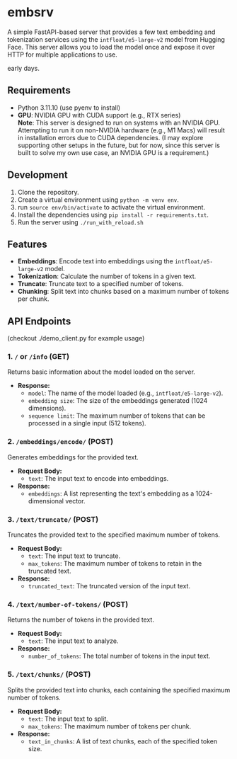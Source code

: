 # embsrv  
A simple FastAPI-based server that provides a few text embedding and tokenization services using the `intfloat/e5-large-v2` model from Hugging Face. This server allows you to load the model once and expose it over HTTP for multiple applications to use.
  
early days.
  
## Requirements
* Python 3.11.10 (use pyenv to install)  
* **GPU**: NVIDIA GPU with CUDA support (e.g., RTX series)  
**Note**: This server is designed to run on systems with an NVIDIA GPU. Attempting to run it on non-NVIDIA hardware (e.g., M1 Macs) will result in installation errors due to CUDA dependencies. 
(I may explore supporting other setups in the future, but for now, since this server is built to solve my own use case, an NVIDIA GPU is a requirement.)

## Development
1. Clone the repository.  
2. Create a virtual environment using `python -m venv env`.  
3. run `source env/bin/activate` to activate the virtual environment.  
4. Install the dependencies using `pip install -r requirements.txt`.  
5. Run the server using ```./run_with_reload.sh```  

## Features
- **Embeddings**: Encode text into embeddings using the `intfloat/e5-large-v2` model.
- **Tokenization**: Calculate the number of tokens in a given text.
- **Truncate**: Truncate text to a specified number of tokens.
- **Chunking**: Split text into chunks based on a maximum number of tokens per chunk.

## API Endpoints
(checkout ./demo_client.py for example usage)  
### 1. `/` or `/info` (GET)
Returns basic information about the model loaded on the server.
- **Response:**
  - `model`: The name of the model loaded (e.g., `intfloat/e5-large-v2`).
  - `embedding size`: The size of the embeddings generated (1024 dimensions).
  - `sequence limit`: The maximum number of tokens that can be processed in a single input (512 tokens).

### 2. `/embeddings/encode/` (POST)
Generates embeddings for the provided text.
- **Request Body:**
  - `text`: The input text to encode into embeddings.
- **Response:**
  - `embeddings`: A list representing the text's embedding as a 1024-dimensional vector.

### 3. `/text/truncate/` (POST)
Truncates the provided text to the specified maximum number of tokens.
- **Request Body:**
  - `text`: The input text to truncate.
  - `max_tokens`: The maximum number of tokens to retain in the truncated text.
- **Response:**
  - `truncated_text`: The truncated version of the input text.

### 4. `/text/number-of-tokens/` (POST)
Returns the number of tokens in the provided text.
- **Request Body:**
  - `text`: The input text to analyze.
- **Response:**
  - `number_of_tokens`: The total number of tokens in the input text.

### 5. `/text/chunks/` (POST)
Splits the provided text into chunks, each containing the specified maximum number of tokens.
- **Request Body:**
  - `text`: The input text to split.
  - `max_tokens`: The maximum number of tokens per chunk.
- **Response:**
  - `text_in_chunks`: A list of text chunks, each of the specified token size.

